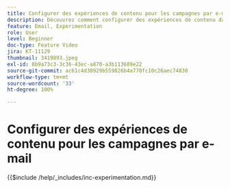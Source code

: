 ```yaml
---
title: Configurer des expériences de contenu pour les campagnes par e-mail
description: Découvrez comment configurer des expériences de contenu dans AJO pour un test A/B et explorer le contenu des e-mails qui répond le mieux aux objectifs de votre entreprise.
feature: Email, Experimentation
role: User
level: Beginner
doc-type: Feature Video
jira: KT-11129
thumbnail: 3419893.jpeg
exl-id: 8b9a73c3-3c36-43ec-a870-a3b113689e22
source-git-commit: ac61c4d30929b559826b4a770fc10c26aec74830
workflow-type: tm+mt
source-wordcount: '33'
ht-degree: 100%

---
```


# Configurer des expériences de contenu pour les campagnes par e-mail

{{$include /help/_includes/inc-experimentation.md}}
